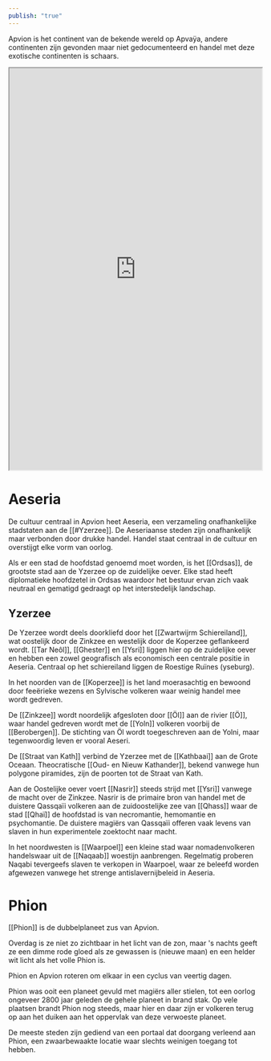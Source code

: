 ```yaml
---
publish: "true"
---
```

Apvion is het continent van de bekende wereld op Apvaÿa, andere continenten zijn gevonden maar niet gedocumenteerd en handel met deze exotische continenten is schaars.
<iframe src="https://bartolo05.github.io/Apvaya-map/" width="100%" height="800px"></iframe>




# Aeseria
De cultuur centraal in Apvion heet Aeseria, een verzameling onafhankelijke stadstaten aan de [[#Yzerzee]]. De Aeseriaanse steden zijn onafhankelijk maar verbonden door drukke handel. Handel staat centraal in de cultuur en overstijgt elke vorm van oorlog.

Als er een stad de hoofdstad genoemd moet worden, is het [[Ordsas]], de grootste stad aan de Yzerzee op de zuidelijke oever. Elke stad heeft diplomatieke hoofdzetel in Ordsas waardoor het bestuur ervan zich vaak neutraal en gematigd gedraagt op het interstedelijk landschap.


## Yzerzee
De Yzerzee wordt deels doorkliefd door het [[Zwartwijrm Schiereiland]], wat oostelijk door de Zinkzee en westelijk door de Koperzee geflankeerd wordt. 
[[Tar Neôl]], [[Ghester]] en [[Ysri]] liggen hier op de zuidelijke oever en hebben een zowel geografisch als economisch een centrale positie in Aeseria.
Centraal op het schiereiland liggen de Roestige Ruïnes (yseburg). 

In het noorden van de [[Koperzee]] is het land moerasachtig en bewoond door feeërieke wezens en Sylvische volkeren waar weinig handel mee wordt gedreven. 

De [[Zinkzee]] wordt noordelijk afgesloten door [[Öl]] aan de rivier [[Ö]], waar handel gedreven wordt met de [[Yoln]] volkeren voorbij de [[Berobergen]]. De stichting van Öl wordt toegeschreven aan de Yolni, maar tegenwoordig leven er vooral Aeseri. 

De [[Straat van Kath]] verbind de Yzerzee met de [[Kathbaai]] aan de Grote Oceaan. Theocratische [[Oud- en Nieuw Kathander]], bekend vanwege hun polygone piramides, zijn de poorten tot de Straat van Kath. 

Aan de Oostelijke oever voert [[Nasrir]] steeds strijd met [[Ysri]] vanwege de macht over de Zinkzee. Nasrir is de primaire bron van handel met de duistere Qassqaïi volkeren aan de zuidoostelijke zee van [[Qhass]] waar de stad [[Qhaï]] de hoofdstad is van necromantie, hemomantie en psychomantie. De duistere magiërs van Qassqaïi offeren vaak levens van slaven in hun experimentele zoektocht naar macht.  

In het noordwesten is [[Waarpoel]] een kleine stad waar nomadenvolkeren handelswaar uit de [[Naqaab]] woestijn aanbrengen. Regelmatig proberen Naqabi tevergeefs slaven te verkopen in Waarpoel, waar ze beleefd worden afgewezen vanwege het strenge antislavernijbeleid in Aeseria.

# Phion
[[Phion]] is de dubbelplaneet zus van Apvion. 

Overdag is ze niet zo zichtbaar in het licht van de zon, maar 's nachts geeft ze een dimme rode gloed als ze gewassen is (nieuwe maan) en een helder wit licht als het volle Phion is. 

Phion en Apvion roteren om elkaar in een cyclus van veertig dagen.

Phion was ooit een planeet gevuld met magiërs aller stielen, tot een oorlog ongeveer 2800 jaar geleden de gehele planeet in brand stak. Op vele plaatsen brandt Phion nog steeds, maar hier en daar zijn er volkeren terug op aan het duiken aan het oppervlak van deze verwoeste planeet.

De meeste steden zijn gediend van een portaal dat doorgang verleend aan Phion, een zwaarbewaakte locatie waar slechts weinigen toegang tot hebben.
